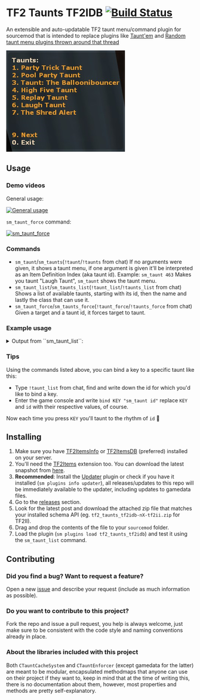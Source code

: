 ﻿# TF2 Taunts TF2IDB [![Build Status](https://travis-ci.org/fakuivan/TF2-Taunts-TF2IDB.svg?branch=master)](https://travis-ci.org/fakuivan/TF2-Taunts-TF2IDB)
An extensible and auto-updatable TF2 taunt menu/command plugin for sourcemod that is intended to replace plugins like [Taunt'em](https://forums.alliedmods.net/showthread.php?p=2157489) and [Random taunt menu plugins thrown around that thread](https://forums.alliedmods.net/showpost.php?p=2185997&postcount=84)

![Menu](.docs/media/taunt_menu.png)

## Usage
### Demo videos 
General usage:

[![General usage](https://img.youtube.com/vi/IbQTIAP9hYs/0.jpg)](https://www.youtube.com/watch?v=IbQTIAP9hYs)

``sm_taunt_force`` command:

[![sm_taunt_force](https://img.youtube.com/vi/cvkLU5vt6qE/0.jpg)](https://www.youtube.com/watch?v=cvkLU5vt6qE)

### Commands
* ``sm_taunt``/``sm_taunts``(``!taunt``/``!taunts`` from chat) If no arguments were given, it shows a taunt menu, if one argument is given it'll be interpreted as an Item Definition Index (aka taunt id). Example: ``sm_taunt 463`` Makes you taunt "Laugh Taunt", ``sm_taunt`` shows the taunt menu.
* ``sm_taunt_list``/``sm_taunts_list``(``!taunt_list``/``!taunts_list`` from chat) Shows a list of available taunts, starting with its id, then the name and lastly the class that can use it.
* ``sm_taunt_force``/``sm_taunts_force``(``!taunt_force``/``!taunts_force`` from chat) Given a target and a taunt id, it forces target to taunt.

### Example usage

<details> 
  <summary>Output from ``sm_taunt_list``: </summary>
```
sm_taunt_list
[SM] Taunts:
- Taunts for class engineer:
-  1115: Rancho Relaxo Taunt (engineer)
-  30618: Taunt: Bucking Bronco (engineer)
- Taunts for class spy:
-  1108: Buy A Life Taunt (spy)
-  30615: Taunt: The Boxtrot (spy)
-  30762: Taunt: Disco Fever (spy)
- Taunts for class pyro:
-  1112: Party Trick Taunt (pyro)
-  30570: Pool Party Taunt (pyro)
-  30763: Taunt: The Balloonibouncer (pyro)
- Taunts for class heavy:
-  1174: Taunt: The Table Tantrum (heavy)
-  1175: Taunt: The Boiling Point (heavy)
-  30616: Taunt: The Proletariat Showof (heavy)
- Taunts for class medic:
-  477: Meet the Medic Heroic Taunt (medic)
-  1109: Results Are In Taunt (medic)
- Taunts for class demoman:
-  1114: Spent Well Spirits Taunt (demoman)
-  1120: Oblooterated Taunt (demoman)
-  30671: Taunt: True Scotsman's Call (demoman)
-  30840: Taunt: Scotsmann's Stagger (demoman)
- Taunts for class soldier:
-  1113: Fresh Brewed Victory Taunt (soldier)
-  30673: Taunt: Soldier's Requiem (soldier)
-  30761: Taunt: The Fubar Fanfare (soldier)
- Taunts for class sniper:
-  1116: I See You Taunt (sniper)
-  30609: Taunt: The Killer Solo (sniper)
-  30614: Taunt: Most Wanted (sniper)
-  30839: Taunt: Didgeridrongo (sniper)
- Taunts for class scout:
-  1117: Battin' a Thousand Taunt (scout)
-  1119: Deep Fried Desire Taunt (scout)
-  1168: Taunt: The Carlton (scout)
-  30572: Taunt: The Boston Breakdance (scout)
- All Class taunts:
-  167: High Five Taunt (All Class)
-  438: Replay Taunt (All Class)
-  463: Laugh Taunt (All Class)
-  1015: The Shred Alert (All Class)
-  1106: Square Dance Taunt (All Class)
-  1107: Flippin' Awesome Taunt (All Class)
-  1110: RPS Taunt (All Class)
-  1111: Skullcracker Taunt (All Class)
-  1118: Conga Taunt (All Class)
-  1157: Taunt: Kazotsky Kick (All Class)
-  1162: Taunt: Mannrobics (All Class)
-  1172: Taunt: The Victory Lap (All Class)
-  30621: Taunt: Burstchester (All Class)
-  30672: Taunt: Zoomin' Broom (All Class)
-  30816: Taunt: Second Rate Sorcery (All Class)
```
</details>

### Tips
Using the commands listed above, you can bind a key to a specific taunt like this:
* Type ``!taunt_list`` from chat, find and write down the id for which you'd like to bind a key.
* Enter the game console and write ``bind KEY "sm_taunt id"`` replace ``KEY`` and ``id`` with their respective values, of course.

Now each time you press ``KEY`` you'll taunt to the rhythm of ``id`` 💃

## Installing

1. Make sure you have [TF2ItemsInfo](https://github.com/chauffer/tf2itemsinfo) or [TF2ItemsDB](https://forums.alliedmods.net/showthread.php?t=255885) (preferred) installed on your server.
2. You'll need the [TF2Items](https://forums.alliedmods.net/showthread.php?t=115100) extension too. You can download the latest snapshot from [here](https://builds.limetech.io/?p=tf2items).
3. __Recommended__: Install the [Updater](https://forums.alliedmods.net/showthread.php?p=1570806) plugin or check if you have it installed (`sm plugins info updater`), all releases/updates to this repo will be immediately available to the updater, including updates to gamedata files.
4. Go to the [releases](https://github.com/fakuivan/TF2-Taunts-TF2IDB/releases) section.
5. Look for the latest post and download the attached zip file that matches your installed schema API (eg. ``tf2_taunts_tf2idb-nX-tf2ii.zip`` for TF2II).
6. Drag and drop the contents of the file to your ``sourcemod`` folder.
7. Load the plugin (``sm plugins load tf2_taunts_tf2idb``) and test it using the ``sm_taunt_list`` command.

## Contributing

### Did you find a bug? Want to request a feature?

Open a new [issue](https://github.com/fakuivan/TF2-Taunts-TF2IDB/issues) and describe your request (include as much information as possible).

### Do you want to contribute to this project?

Fork the repo and issue a pull request, you help is always welcome, just make sure to be consistent with the code style and naming conventions already in place.

### About the libraries included with this project

Both ``CTauntCacheSystem`` and ``CTauntEnforcer`` (except gamedata for the latter) are meant to be modular, encapsulated methodmaps that anyone can use on their project if they want to, keep in mind that at the time of writing this, there is no documentation about them, however, most properties and methods are pretty self-explanatory.

